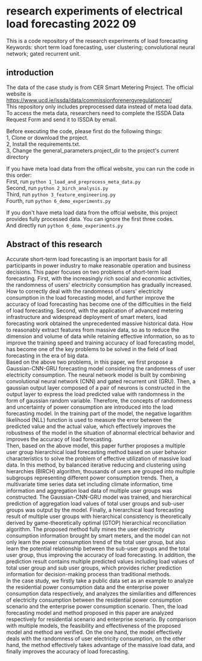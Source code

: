 # research experiments of electrical load forecasting 2022 09
This is a code repository of the research experiments of load forecasting <br/>
Keywords: short term load forecasting, user clustering; convolutional neural network;
gated recurrent unit.

## introduction
The data of the case study is from CER Smart Metering Project. The official website is https://www.ucd.ie/issda/data/commissionforenergyregulationcer/ <br/>
This repository only includes preprocessed data instead of meta load data. To access the meta data, researchers need to complete the ISSDA Data Request Form and send it to ISSDA by email.

Before executing the code, please first do the following things: <br/>
1, Clone or download the project. <br/>
2, Install the requirements.txt. <br/>
3, Change the general_parameters.project_dir to the project's current directory <br/>

If you have meta load data from the offical website, you can run the code in this order: <br/>
First, run `python 1_load_and_preprocess_meta_data.py` <br/>
Second, run `python 2_birch_analysis.py` <br/>
Third, run `python 3_feature_engineering.py` <br/>
Fourth, run `python 6_demo_experiments.py` <br/>

If you don't have meta load data from the offcial website, this project provides fully processed data. You can ignore the first three codes. <br/>
And directly run `python 6_demo_experiments.py` <br/>

## Abstract of this research
Accurate short-term load forecasting is an important basis for all participants in power industry to make reasonable operation and business decisions. This paper focuses on two problems of short-term load forecasting. First, with the increasingly rich social and economic activities, the randomness of users' electricity consumption has gradually increased. How to correctly deal with the randomness of users' electricity consumption in the load forecasting model, and further improve the accuracy of load forecasting has become one of the difficulties in the field of load forecasting. Second, with the application of advanced metering infrastructure and widespread deployment of smart meters, load forecasting work obtained the unprecedented massive historical data. How to reasonably extract features from massive data, so as to reduce the dimension and volume of data while retaining effective information, so as to improve the training speed and training accuracy of load forecasting model, has become one of the key problems to be solved in the field of load forecasting in the era of big data. <br/>
Based on the above two problems, in this paper, we first propose a Gaussian-CNN-GRU forecasting model considering the randomness of user electricity consumption. The neural network model is built by combining convolutional neural network (CNN) and gated recurrent unit (GRU). Then, a gaussian output layer composed of a pair of neurons is constructed in the output layer to express the load predicted value with randomness in the form of gaussian random variable. Therefore, the concepts of randomness and uncertainty of power consumption are introduced into the load forecasting model. In the training part of the model, the negative logarithm likelihood (NLL) function is used to measure the error between the predicted value and the actual value, which effectively improves the robustness of the model in the situation of abnormal electrical behavior and improves the accuracy of load forecasting. <br/>
Then, based on the above model, this paper further proposes a multiple user group hierarchical load forecasting method based on user behavior characteristics to solve the problem of effective utilization of massive load data. In this method, by balanced iterative reducing and clustering using hierarchies (BIRCH) algorithm, thousands of users are grouped into multiple subgroups representing different power consumption trends. Then, a multivariate time series data set including climate information, time information and aggregation load data of multiple user groups was constructed. The Gaussian-CNN-GRU model was trained, and hierarchical prediction of aggregation load values of total user groups and sub-user groups was output by the model. Finally, a hierarchical load forecasting result of multiple user groups with hierarchical consistency is theoretically derived by game-theoretically optimal (GTOP) hierarchical reconciliation algorithm. The proposed method fully mines the user electricity consumption information brought by smart meters, and the model can not only learn the power consumption trend of the total user group, but also learn the potential relationship between the sub-user groups and the total user group, thus improving the accuracy of load forecasting. In addition, the prediction result contains multiple predicted values including load values of total user group and sub user groups, which provides richer prediction information for decision-making process than traditional methods. <br/>
In the case study, we firstly take a public data set as an example to analyze the residential power consumption data and the enterprise power consumption data respectively, and analyzes the similarities and differences of electricity consumption between the residential power consumption scenario and the enterprise power consumption scenario. Then, the load forecasting model and method proposed in this paper are analyzed respectively for residential scenario and enterprise scenario.  By comparison with multiple models, the feasibility and effectiveness of the proposed model and method are verified. On the one hand, the model effectively deals with the randomness of user electricity consumption, on the other hand, the method effectively takes advantage of the massive load data, and finally improves the accuracy of load forecasting.